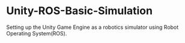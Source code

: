 # Unity-ROS-Basic-Simulation
Setting up the Unity Game Engine as a robotics simulator using Robot Operating System(ROS).
